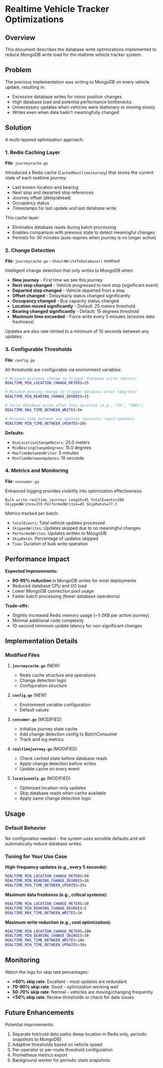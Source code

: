 # Realtime Vehicle Tracker Optimizations

## Overview

This document describes the database write optimizations implemented to reduce MongoDB write load for the realtime vehicle tracker system.

## Problem

The previous implementation was writing to MongoDB on every vehicle update, resulting in:
- Excessive database writes for minor position changes
- High database load and potential performance bottlenecks
- Unnecessary updates when vehicles were stationary or moving slowly
- Writes even when data hadn't meaningfully changed

## Solution

A multi-layered optimization approach:

### 1. Redis Caching Layer

**File**: `journeycache.go`

Introduced a Redis cache (`CachedRealtimeJourney`) that stores the current state of each realtime journey:
- Last known location and bearing
- Next stop and departed stop references
- Journey offset (delay/ahead)
- Occupancy status
- Timestamps for last update and last database write

This cache layer:
- Eliminates database reads during batch processing
- Enables comparison with previous state to detect meaningful changes
- Persists for 30 minutes (auto-expires when journey is no longer active)

### 2. Change Detection

**File**: `journeycache.go` - `ShouldWriteToDatabase()` method

Intelligent change detection that only writes to MongoDB when:

- **New journey** - First time we see this journey
- **Next stop changed** - Vehicle progressed to next stop (significant event)
- **Departed stop changed** - Vehicle departed from a stop
- **Offset changed** - Delay/early status changed significantly
- **Occupancy changed** - Bus capacity status changed
- **Location moved significantly** - Default: 25 meters threshold
- **Bearing changed significantly** - Default: 15 degrees threshold
- **Maximum time exceeded** - Force write every 5 minutes (ensures data freshness)

Updates are also rate-limited to a minimum of 10 seconds between any updates.

### 3. Configurable Thresholds

**File**: `config.go`

All thresholds are configurable via environment variables:

```bash
# Minimum distance change to trigger database write (meters)
REALTIME_MIN_LOCATION_CHANGE_METERS=25

# Minimum bearing change to trigger database write (degrees)
REALTIME_MIN_BEARING_CHANGE_DEGREES=15

# Force database write after this duration (e.g., "5m", "300s")
REALTIME_MAX_TIME_BETWEEN_WRITES=5m

# Minimum time between any updates (prevents rapid updates)
REALTIME_MIN_TIME_BETWEEN_UPDATES=10s
```

**Defaults:**
- `MinLocationChangeMeters`: 25.0 meters
- `MinBearingChangeDegrees`: 15.0 degrees
- `MaxTimeBetweenWrites`: 5 minutes
- `MinTimeBetweenUpdates`: 10 seconds

### 4. Metrics and Monitoring

**File**: `consumer.go`

Enhanced logging provides visibility into optimization effectiveness:

```
Bulk write realtime_journeys Length=45 TotalEvents=200 SkippedWrites=155 PerformedWrites=45 SkipRate%=77.5
```

Metrics tracked per batch:
- `TotalEvents`: Total vehicle updates processed
- `SkippedWrites`: Updates skipped due to no meaningful changes
- `PerformedWrites`: Updates written to MongoDB
- `SkipRate%`: Percentage of updates skipped
- `Time`: Duration of bulk write operation

## Performance Impact

**Expected Improvements:**
- **80-95% reduction** in MongoDB writes for most deployments
- Reduced database CPU and I/O load
- Lower MongoDB connection pool usage
- Faster batch processing (fewer database operations)

**Trade-offs:**
- Slightly increased Redis memory usage (~1-2KB per active journey)
- Minimal additional code complexity
- 10-second minimum update latency for non-significant changes

## Implementation Details

### Modified Files

1. **`journeycache.go`** (NEW)
   - Redis cache structure and operations
   - Change detection logic
   - Configuration structure

2. **`config.go`** (NEW)
   - Environment variable configuration
   - Default values

3. **`consumer.go`** (MODIFIED)
   - Initialize journey state cache
   - Add change detection config to BatchConsumer
   - Track and log metrics

4. **`realtimejourney.go`** (MODIFIED)
   - Check cached state before database reads
   - Apply change detection before writes
   - Update cache on every event

5. **`locationonly.go`** (MODIFIED)
   - Optimized location-only updates
   - Skip database reads when cache available
   - Apply same change detection logic

## Usage

### Default Behavior

No configuration needed - the system uses sensible defaults and will automatically reduce database writes.

### Tuning for Your Use Case

**High-frequency updates (e.g., every 5 seconds):**
```bash
REALTIME_MIN_LOCATION_CHANGE_METERS=50
REALTIME_MIN_BEARING_CHANGE_DEGREES=20
REALTIME_MIN_TIME_BETWEEN_UPDATES=15s
```

**Maximum data freshness (e.g., critical systems):**
```bash
REALTIME_MIN_LOCATION_CHANGE_METERS=10
REALTIME_MIN_BEARING_CHANGE_DEGREES=5
REALTIME_MAX_TIME_BETWEEN_WRITES=2m
```

**Maximum write reduction (e.g., cost optimization):**
```bash
REALTIME_MIN_LOCATION_CHANGE_METERS=100
REALTIME_MIN_BEARING_CHANGE_DEGREES=30
REALTIME_MAX_TIME_BETWEEN_WRITES=10m
REALTIME_MIN_TIME_BETWEEN_UPDATES=30s
```

## Monitoring

Watch the logs for skip rate percentages:
- **>90% skip rate**: Excellent - most updates are redundant
- **70-90% skip rate**: Good - optimization working well
- **50-70% skip rate**: Normal - vehicles are moving/changing frequently
- **<50% skip rate**: Review thresholds or check for data issues

## Future Enhancements

Potential improvements:
1. Separate hot/cold data paths (keep location in Redis only, periodic snapshots to MongoDB)
2. Adaptive thresholds based on vehicle speed
3. Per-operator or per-route threshold configuration
4. Prometheus metrics export
5. Background worker for periodic state snapshots

